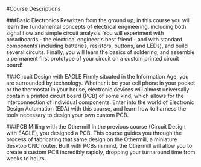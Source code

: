 #Course Descriptions

###Basic Electronics
Rewritten from the ground up, in this course you will learn the fundamental concepts of electrical engineering, including both signal flow and simple circuit analysis. You will experiment with breadboards - the electrical engineer's best friend - and with standard components (including batteries, resistors, buttons, and LEDs), and build several circuits. Finally, you will learn the basics of soldering, and assemble a permanent first prototype of your circuit on a custom printed circuit board!

###Circuit Design with EAGLE
Firmly situated in the Information Age, you are surrounded by technology. Whether it be your cell phone in your pocket or the thermostat in your house, electronic devices will almost universally contain a printed circuit board (PCB) of some kind, which allows for the interconnection of individual components. Enter into the world of Electronic Design Automation (EDA) with this course, and learn how to harness the tools necessary to design your own custom PCB.

###PCB Milling with the Othermill
In the previous course (Circuit Design with EAGLE), you designed a PCB. This course guides you through the process of fabricating that same design on the Othermill, a miniature desktop CNC router. Built with PCBs in mind, the Othermill will allow you to create a custom PCB incredibly rapidly, dropping your turnaround time from weeks to hours.
